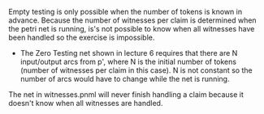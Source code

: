 
Empty testing is only possible when the number of tokens is known in advance. Because the number of witnesses per claim is determined
when the petri net is running, is's not possible to know when all witnesses have been handled so the exercise is impossible.
- The Zero Testing net shown in lecture 6 requires that there are N input/output arcs from p', where N is the initial number of tokens (number of witnesses per claim in this case). N is not constant so the number of arcs would have to change while the net is running.

The net in witnesses.pnml will never finish handling a claim because it doesn't know when all witnesses are handled. 
